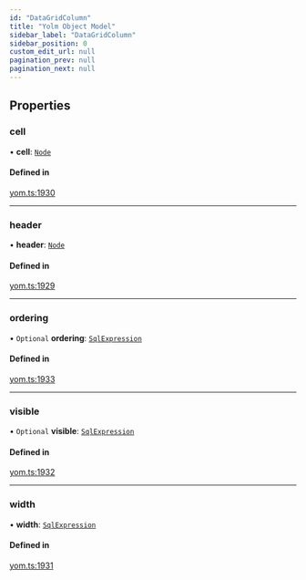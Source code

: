 ```yaml
---
id: "DataGridColumn"
title: "Yolm Object Model"
sidebar_label: "DataGridColumn"
sidebar_position: 0
custom_edit_url: null
pagination_prev: null
pagination_next: null
---
```


## Properties

### cell

• **cell**: [`Node`](../modules.md#node)

#### Defined in

[yom.ts:1930](https://github.com/yolmio/boost/blob/964b449/src/yom.ts#L1930)

___

### header

• **header**: [`Node`](../modules.md#node)

#### Defined in

[yom.ts:1929](https://github.com/yolmio/boost/blob/964b449/src/yom.ts#L1929)

___

### ordering

• `Optional` **ordering**: [`SqlExpression`](../modules.md#sqlexpression)

#### Defined in

[yom.ts:1933](https://github.com/yolmio/boost/blob/964b449/src/yom.ts#L1933)

___

### visible

• `Optional` **visible**: [`SqlExpression`](../modules.md#sqlexpression)

#### Defined in

[yom.ts:1932](https://github.com/yolmio/boost/blob/964b449/src/yom.ts#L1932)

___

### width

• **width**: [`SqlExpression`](../modules.md#sqlexpression)

#### Defined in

[yom.ts:1931](https://github.com/yolmio/boost/blob/964b449/src/yom.ts#L1931)
